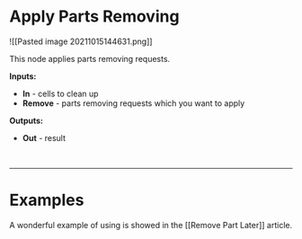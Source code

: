 # **Apply Parts Removing**


![[Pasted image 20211015144631.png]]

This node applies parts removing requests.  
	
**Inputs:**

- **In** - cells to clean up
- **Remove** - parts removing requests which you want to apply

**Outputs:**
- **Out** - result

<br />

--------

# Examples
A wonderful example of using is showed in the [[Remove Part Later]] article.